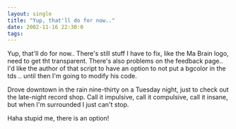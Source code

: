 ```yaml
---
layout: single
title: "Yup, that'll do for now.."
date: 2002-11-16 22:30:0
tags: 
---
```


Yup, that'll do for now.. There's still stuff I have to fix, like the Ma Brain logo, need to get tht transparent. There's also problems on the feedback page.. I'd like the author of that script to have an option to not put a bgcolor in the tds .. until then I'm going to modify his code.



Drove downtown in the rain nine-thirty on a Tuesday night,
just to check out the late-night record shop.
Call it impulsive, call it compulsive, call it insane,
but when I'm surrounded I just can't stop.



Haha stupid me, there is an option!

